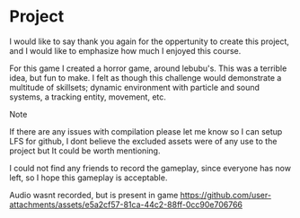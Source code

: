 # Project

I would like to say thank you again for the oppertunity to create this project, and I would like to emphasize how much I enjoyed this course. 

For this game I created a horror game, around lebubu's. This was a terrible idea, but fun to make. I felt as though this challenge would demonstrate a multitude of skillsets; dynamic environment with particle and sound systems, a tracking entity, movement, etc. 

> [!NOTE]
> If there are any issues with compilation please let me know so I can setup LFS for github, I dont believe the excluded assets were of any use to the project but It could be worth mentioning.

I could not find any friends to record the gameplay, since everyone has now left, so I hope this gameplay is acceptable.


Audio wasnt recorded, but is present in game
https://github.com/user-attachments/assets/e5a2cf57-81ca-44c2-88ff-0cc90e706766


